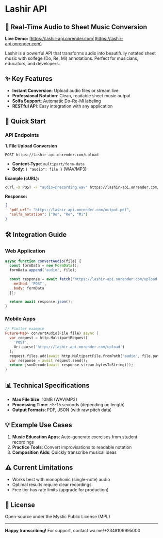 # Lashir API

## 🎼 Real-Time Audio to Sheet Music Conversion

**Live Demo:** [https://lashir-api.onrender.com](https://lashir-api.onrender.com)

Lashir is a powerful API that transforms audio into beautifully notated sheet music with solfege (Do, Re, Mi) annotations. Perfect for musicians, educators, and developers.

## ✨ Key Features

- **Instant Conversion**: Upload audio files or stream live
- **Professional Notation**: Clean, readable sheet music output
- **Solfa Support**: Automatic Do-Re-Mi labeling
- **RESTful API**: Easy integration with any application

## 🚀 Quick Start

### API Endpoints

**1. File Upload Conversion**
```
POST https://lashir-api.onrender.com/upload
```
- **Content-Type**: `multipart/form-data`
- **Body**: `{ "audio": file }` (WAV/MP3)

**Example (cURL):**
```bash
curl -X POST -F "audio=@recording.wav" https://lashir-api.onrender.com/upload
```

**Response:**
```json
{
  "pdf_url": "https://lashir-api.onrender.com/output.pdf",
  "solfa_notation": ["Do", "Re", "Mi"]
}
```

## 🛠 Integration Guide

### Web Application
```javascript
async function convertAudio(file) {
  const formData = new FormData();
  formData.append('audio', file);
  
  const response = await fetch('https://lashir-api.onrender.com/upload', {
    method: 'POST',
    body: formData
  });
  
  return await response.json();
}
```

### Mobile Apps
```dart
// Flutter example
Future<Map> convertAudio(File file) async {
  var request = http.MultipartRequest(
    'POST',
    Uri.parse('https://lashir-api.onrender.com/upload')
  );
  request.files.add(await http.MultipartFile.fromPath('audio', file.path));
  var response = await request.send();
  return jsonDecode(await response.stream.bytesToString());
}
```

## 📊 Technical Specifications

- **Max File Size**: 10MB (WAV/MP3)
- **Processing Time**: ~5-15 seconds (depending on length)
- **Output Formats**: PDF, JSON (with raw pitch data)

## 💡 Example Use Cases

1. **Music Education Apps**: Auto-generate exercises from student recordings
2. **Practice Tools**: Convert improvisations to readable notation
3. **Composition Aids**: Quickly transcribe musical ideas

## ⚠️ Current Limitations

- Works best with monophonic (single-note) audio
- Optimal results require clear recordings
- Free tier has rate limits (upgrade for production)

## 📜 License

Open-source under the Mystic Public License (MPL)

---

**Happy transcribing!** For support, contact wa.me/+2348109995000
